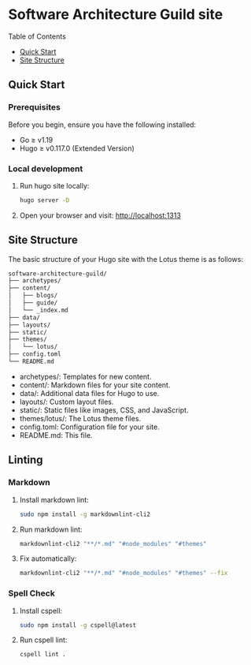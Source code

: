 # Software Architecture Guild site

Table of Contents

- [Quick Start](#quick-start)
- [Site Structure](#site-structure)

## Quick Start

### Prerequisites

Before you begin, ensure you have the following installed:

- Go ≥ v1.19
- Hugo ≥ v0.117.0 (Extended Version)

### Local development

1. Run hugo site locally:

   ```bash
   hugo server -D
   ```

2. Open your browser and visit: [http://localhost:1313](http://localhost:1313)

## Site Structure

The basic structure of your Hugo site with the Lotus theme is as follows:

```bash
software-architecture-guild/
├── archetypes/
├── content/
│   ├── blogs/
│   ├── guide/
│   └── _index.md
├── data/
├── layouts/
├── static/
├── themes/
│   └── lotus/
├── config.toml
└── README.md
```

- archetypes/: Templates for new content.
- content/: Markdown files for your site content.
- data/: Additional data files for Hugo to use.
- layouts/: Custom layout files.
- static/: Static files like images, CSS, and JavaScript.
- themes/lotus/: The Lotus theme files.
- config.toml: Configuration file for your site.
- README.md: This file.

## Linting

### Markdown

1. Install markdown lint:

   ```bash
   sudo npm install -g markdownlint-cli2
   ```

2. Run markdown lint:

   ```bash
   markdownlint-cli2 "**/*.md" "#node_modules" "#themes"
   ```

3. Fix automatically:

   ```bash
   markdownlint-cli2 "**/*.md" "#node_modules" "#themes" --fix
   ```

### Spell Check

1. Install cspell:

   ```bash
   sudo npm install -g cspell@latest
   ```

2. Run cspell lint:

   ```bash
   cspell lint .
   ```

